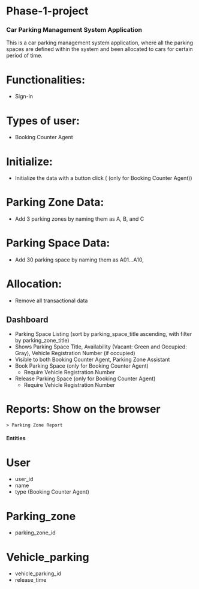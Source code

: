 # Phase-1-project
### Car Parking Management System Application
This is a car parking management system application, where all the parking spaces are defined within the system and been allocated to cars for certain period of time.

# Functionalities:
* Sign-in

# Types of user: 
* Booking Counter Agent

# Initialize:
 * Initialize the data with a button click ( (only for Booking Counter Agent))

# Parking Zone Data: 
* Add 3 parking zones by naming them as A, B, and C

# Parking Space Data: 
* Add 30 parking space by naming them as A01...A10,

# Allocation: 
* Remove all transactional data

## Dashboard
* Parking Space Listing (sort by parking_space_title ascending, with filter by parking_zone_title)
* Shows Parking Space Title, Availability (Vacant: Green and Occupied: Gray), Vehicle Registration Number (if occupied)
* Visible to both Booking Counter Agent, Parking Zone Assistant
* Book Parking Space (only for Booking Counter Agent)
     * Require Vehicle Registration Number
* Release Parking Space (only for Booking Counter Agent)
     * Require Vehicle Registration Number
# Reports: Show on the browser
    > Parking Zone Report

#### Entities
  # User
  * user_id
  * name
  * type (Booking Counter Agent)

  # Parking_zone
  * parking_zone_id

  # Vehicle_parking
  * vehicle_parking_id
  * release_time

